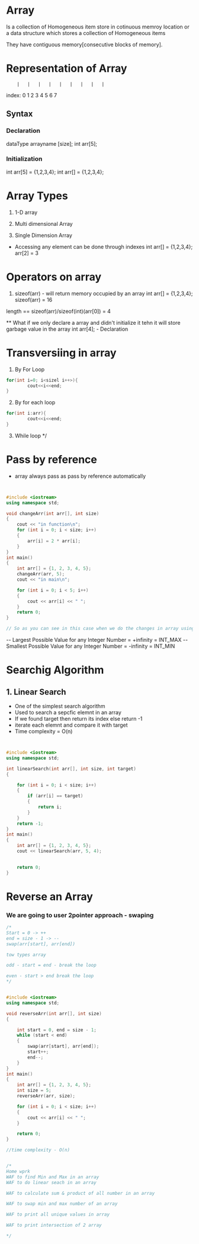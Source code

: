 # Array
Is a collection of Homogeneous item store in cotinuous memroy location
                or 
a data structure which stores a collection of Homogeneous items

They have contiguous memory[consecutive blocks of memory].

# Representation of Array

        |   |   |   |   |   |   |   |   |
index:    0   1   2   3   4   5   6   7


## Syntax
### Declaration
dataType arrayname [size];
int arr[5];

### Initialization
int arr[5] = {1,2,3,4};
int arr[] = {1,2,3,4};


# Array Types

1. 1-D array
2. Multi dimensional Array



1. Single Dimension Array

* Accessing any element can be done through indexes
int arr[] = {1,2,3,4};
arr[2] = 3


# Operators on array

1. sizeof(arr) - will return memory occupied by an array
int arr[] = {1,2,3,4};
sizeof(arr) = 16

length == sizeof(arr)/sizeof(int)(arr[0]) = 4

** What if we only declare a array and didn't initialize it tehn it will store garbage value in the array
int arr[4]; - Declaration


# Transversiing in array

1. By For Loop
``` c++
for(int i=0; i<sizel i++>){
        cout<<i<<end;
}
```
2. By for each loop
``` c++
for(int i:arr){
        cout<<i<<end;
}
```

3. While loop
 */




# Pass by reference
- array always pass as pass by reference automatically

```c++


#include <iostream>
using namespace std;

void changeArr(int arr[], int size)
{
    cout << "in function\n";
    for (int i = 0; i < size; i++)
    {
        arr[i] = 2 * arr[i];
    }
}
int main()
{
    int arr[] = {1, 2, 3, 4, 5};
    changeArr(arr, 5);
    cout << "in main\n";

    for (int i = 0; i < 5; i++)
    {
        cout << arr[i] << " ";
    }
    return 0;
}

// So as you can see in this case when we do the changes in array using a function that changes also reflects into the orginal array so we can say tha array always pass as pass by reference


```

-- Largest Possible Value for any Integer Number = +infinity = INT_MAX
-- Smallest Possible Value for any Integer Number = -infinity = INT_MIN

# Searchig Algorithm


## 1. Linear Search 
- One of the simplest search algorithm
- Used to search a sepcfic elemnt in an array
- If we found target then return its index else return -1
- iterate each elemnt and compare it with target
- Time complexity = O(n)
```c++


#include <iostream>
using namespace std;

int linearSearch(int arr[], int size, int target)
{

    for (int i = 0; i < size; i++)
    {
        if (arr[i] == target)
        {
            return i;
        }
    }
    return -1;
}
int main()
{
    int arr[] = {1, 2, 3, 4, 5};
    cout << linearSearch(arr, 5, 4);

 
    return 0;
}


```


# Reverse an Array


### We are going to user 2pointer approach - swaping

```c++
/*
Start = 0 -> ++
end = size - 1 -> --
swap(arr[start], arr[end])

tow types array

odd - start = end - break the loop

even - start > end break the loop
*/


#include <iostream>
using namespace std;

void reverseArr(int arr[], int size)
{

    int start = 0, end = size - 1;
    while (start < end)
    {
        swap(arr[start], arr[end]);
        start++;
        end--;
    }
}
int main()
{
    int arr[] = {1, 2, 3, 4, 5};
    int size = 5;
    reverseArr(arr, size);

    for (int i = 0; i < size; i++)
    {
        cout << arr[i] << " ";
    }

    return 0;
}

//time complexity - O(n)


/*
Home wprk 
WAF to find Min and Max in an array
WAF to do linear seach in an array

WAF to calculate sum & product of all number in an array

WAF to swap min and max number of an array

WAF to print all unique values in array

WAF to print intersection of 2 array

*/
```